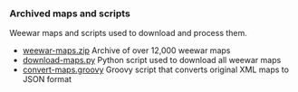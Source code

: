 ### Archived maps and scripts

Weewar maps and scripts used to download and process them. 

* [weewar-maps.zip](weewar-maps.zip) Archive of over 12,000 weewar maps
* [download-maps.py](download-maps.py) Python script used to download all weewar maps
* [convert-maps.groovy](convert-maps.groovy) Groovy script that converts original XML maps to JSON format 